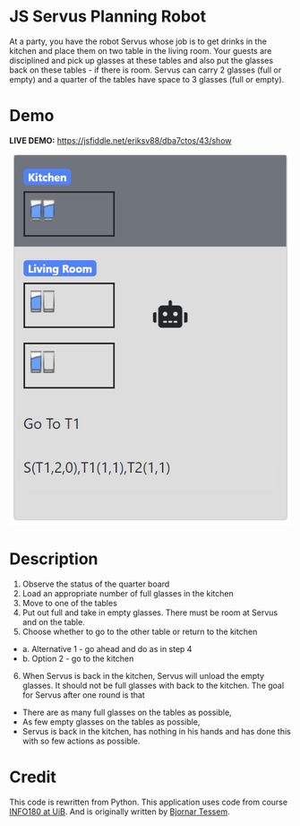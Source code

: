 

# JS Servus Planning Robot
At a party, you have the robot Servus whose job is to get drinks in the kitchen and place them on two
table in the living room. Your guests are disciplined and pick up glasses at these tables and also put the glasses back on
these tables - if there is room. Servus can carry 2 glasses (full or empty) and a quarter of the tables have space
to 3 glasses (full or empty).

# Demo
**LIVE DEMO:** https://jsfiddle.net/eriksv88/dba7ctos/43/show

![JS-Servus-Planning-Robot](Screenshots/serv.jpg)

# Description
1. Observe the status of the quarter board
2. Load an appropriate number of full glasses in the kitchen
3. Move to one of the tables
4. Put out full and take in empty glasses. There must be room at Servus and on the table.
5. Choose whether to go to the other table or return to the kitchen
- a. Alternative 1 - go ahead and do as in step 4
- b. Option 2 - go to the kitchen
6. When Servus is back in the kitchen, Servus will unload the empty glasses. It should not be
full glasses with back to the kitchen.
The goal for Servus after one round is that
- There are as many full glasses on the tables as possible,
- As few empty glasses on the tables as possible,
- Servus is back in the kitchen, has nothing in his hands and has done this with so few
actions as possible.

# Credit
This code is rewritten from Python.
This application uses code from course [INFO180 at UiB](https://www.uib.no/en/course/INFO180). And is originally written by [Bjornar Tessem](https://www.uib.no/personer/Bj%C3%B8rnar.Tessem). 



